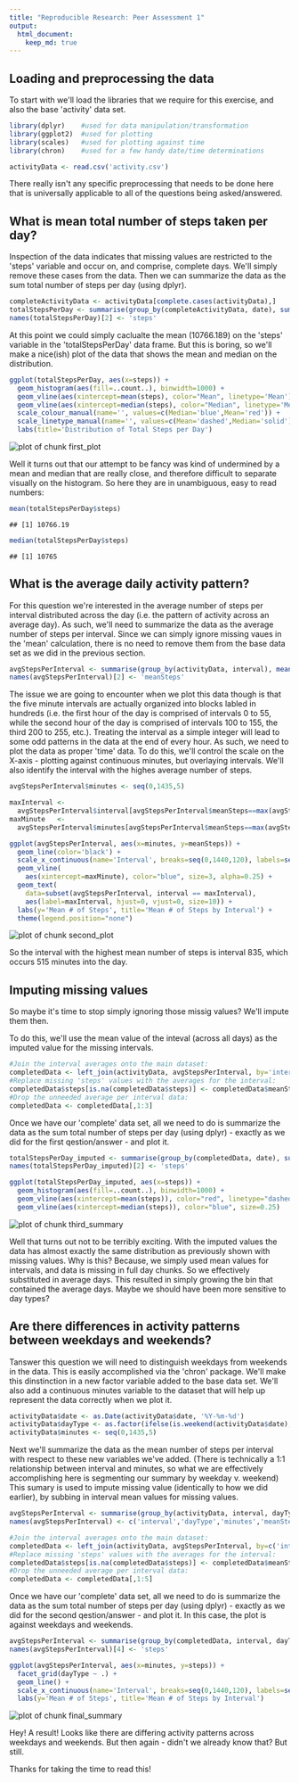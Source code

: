 ```yaml
---
title: "Reproducible Research: Peer Assessment 1"
output: 
  html_document:
    keep_md: true
---
```




## Loading and preprocessing the data

To start with we'll load the libraries that we require for this exercise, and also the base 'activity' data set.


```r
library(dplyr)    #used for data manipulation/transformation
library(ggplot2)  #used for plotting
library(scales)   #used for plotting against time
library(chron)    #used for a few handy date/time determinations

activityData <- read.csv('activity.csv')
```

There really isn't any specific preprocessing that needs to be done here that is universally applicable to all of the questions being asked/answered.

## What is mean total number of steps taken per day?

Inspection of the data indicates that missing values are restricted to the 'steps' variable and occur on, and comprise, complete days. We'll simply remove these cases from the data.  Then we can summarize the data as the sum total number of steps per day (using dplyr).


```r
completeActivityData <- activityData[complete.cases(activityData),]
totalStepsPerDay <- summarise(group_by(completeActivityData, date), sum(steps))
names(totalStepsPerDay)[2] <- 'steps'
```


At this point we could simply caclualte the mean (10766.189) on the 'steps' variable in the 'totalStepsPerDay' data frame.  But this is boring, so we'll make a nice(ish) plot of the data that shows the mean and median on the distribution.


```r
ggplot(totalStepsPerDay, aes(x=steps)) +
  geom_histogram(aes(fill=..count..), binwidth=1000) + 
  geom_vline(aes(xintercept=mean(steps), color="Mean", linetype='Mean'), size=0.25, show_guide=TRUE) + 
  geom_vline(aes(xintercept=median(steps), color="Median", linetype='Median'), size=0.25, show_guide=TRUE) +
  scale_colour_manual(name='', values=c(Median='blue',Mean='red')) +
  scale_linetype_manual(name='', values=c(Mean='dashed',Median='solid'), guide=FALSE) + 
  labs(title='Distribution of Total Steps per Day')
```

![plot of chunk first_plot](figure/first_plot-1.png) 

Well it turns out that our attempt to be fancy was kind of undermined by a mean and median that are really close, and therefore difficult to separate visually on the histogram.  So here they are in unambiguous, easy to read numbers:


```r
mean(totalStepsPerDay$steps)
```

```
## [1] 10766.19
```

```r
median(totalStepsPerDay$steps)
```

```
## [1] 10765
```

## What is the average daily activity pattern?
For this question we're interested in the average number of steps per interval distributed across the day (i.e. the pattern of activity across an average day).  As such, we'll need to summarize the data as the average number of steps per interval.  Since we can simply ignore missing vaues in the 'mean' calculation, there is no need to remove them from the base data set as we did in the previous section.


```r
avgStepsPerInterval <- summarise(group_by(activityData, interval), mean(steps, na.rm=TRUE))
names(avgStepsPerInterval)[2] <- 'meanSteps'
```

The issue we are going to encounter when we plot this data though is that the five minute intervals are actually organized into blocks labled in hundreds (i.e. the first hour of the day is comprised of intervals 0 to 55, while the second hour of the day is comprised of intervals 100 to 155, the third 200 to 255, etc.).  Treating the interval as a simple integer will lead to some odd patterns in the data at the end of every hour.  As such, we need to plot the data as proper 'time' data.  To do this, we'll control the scale on the X-axis - plotting against continuous minutes, but overlaying intervals.  We'll also identify the interval with the highes average number of steps.


```r
avgStepsPerInterval$minutes <- seq(0,1435,5)

maxInterval <- 
  avgStepsPerInterval$interval[avgStepsPerInterval$meanSteps==max(avgStepsPerInterval$meanSteps)]
maxMinute   <- 
  avgStepsPerInterval$minutes[avgStepsPerInterval$meanSteps==max(avgStepsPerInterval$meanSteps)]

ggplot(avgStepsPerInterval, aes(x=minutes, y=meanSteps)) + 
  geom_line(color='black') +
  scale_x_continuous(name='Interval', breaks=seq(0,1440,120), labels=seq(0,2400,200)) + 
  geom_vline(
    aes(xintercept=maxMinute), color="blue", size=3, alpha=0.25) +
  geom_text(
    data=subset(avgStepsPerInterval, interval == maxInterval),
    aes(label=maxInterval, hjust=0, vjust=0, size=10)) +
  labs(y='Mean # of Steps', title='Mean # of Steps by Interval') + 
  theme(legend.position="none")
```

![plot of chunk second_plot](figure/second_plot-1.png) 

So the interval with the highest mean number of steps is interval 835, which occurs 515 minutes into the day.

## Imputing missing values
So maybe it's time to stop simply ignoring those missig values?  We'll impute them then.

To do this, we'll use the mean value of the inteval (across all days) as the imputed value for the missing intervals.


```r
#Join the interval averages onto the main dataset:
completedData <- left_join(activityData, avgStepsPerInterval, by='interval')
#Replace missing 'steps' values with the averages for the interval:
completedData$steps[is.na(completedData$steps)] <- completedData$meanSteps[is.na(completedData$steps)]
#Drop the unneeded average per interval data:
completedData <- completedData[,1:3]
```

Once we have our 'complete' data set, all we need to do is summarize the data as the sum total number of steps per day (using dplyr) - exactly as we did for the first qestion/answer - and plot it.


```r
totalStepsPerDay_imputed <- summarise(group_by(completedData, date), sum(steps))
names(totalStepsPerDay_imputed)[2] <- 'steps'

ggplot(totalStepsPerDay_imputed, aes(x=steps)) +
  geom_histogram(aes(fill=..count..), binwidth=1000) + 
  geom_vline(aes(xintercept=mean(steps)), color="red", linetype="dashed", size=1) + 
  geom_vline(aes(xintercept=median(steps)), color="blue", size=0.25) 
```

![plot of chunk third_summary](figure/third_summary-1.png) 

Well that turns out not to be terribly exciting.  With the imputed values the data has almost exactly the same distribution as previously shown with missing values. Why is this?  Because, we simply used mean values for intervals, and data is missing in full day chunks.  So we effectively substituted in average days.  This resulted in simply growing the bin that contained the average days.  Maybe we should have been more sensitive to day types?

## Are there differences in activity patterns between weekdays and weekends?

Tanswer this question we will need to distinguish weekdays from weekends in the data.  This is easily accomplished via the 'chron' package.  We'll make this dinstinction in a new factor variable added to the base data set.  We'll also add a continuous minutes variable to the dataset that will help up represent the data correctly when we plot it.



```r
activityData$date <- as.Date(activityData$date, '%Y-%m-%d')
activityData$dayType <- as.factor(ifelse(is.weekend(activityData$date), 'weekend','weekday'))
activityData$minutes <- seq(0,1435,5)
```

Next we'll summarize the data as the mean number of steps per interval with respect to these new variables we've added. (There is technically a 1:1 relationship between interval and minutes, so what we are effectively accomplishing here is segmenting our summary by weekday v. weekend) This sumary is used to impute missing value (identically to how we did earlier), by subbing in interval mean values for missing values.


```r
avgStepsPerInterval <- summarise(group_by(activityData, interval, dayType, minutes), mean(steps, na.rm=TRUE))
names(avgStepsPerInterval) <- c('interval','dayType','minutes','meanSteps')

#Join the interval averages onto the main dataset:
completedData <- left_join(activityData, avgStepsPerInterval, by=c('interval','dayType','minutes'))
#Replace missing 'steps' values with the averages for the interval:
completedData$steps[is.na(completedData$steps)] <- completedData$meanSteps[is.na(completedData$steps)]
#Drop the unneeded average per interval data:
completedData <- completedData[,1:5]
```


Once we have our 'complete' data set, all we need to do is summarize the data as the sum total number of steps per day (using dplyr) - exactly as we did for the second qestion/answer - and plot it.  In this case, the plot is against weekdays and weekends.



```r
avgStepsPerInterval <- summarise(group_by(completedData, interval, dayType, minutes), mean(steps))
names(avgStepsPerInterval)[4] <- 'steps'

ggplot(avgStepsPerInterval, aes(x=minutes, y=steps)) + 
  facet_grid(dayType ~ .) +
  geom_line() +
  scale_x_continuous(name='Interval', breaks=seq(0,1440,120), labels=seq(0,2400,200)) + 
  labs(y='Mean # of Steps', title='Mean # of Steps by Interval')
```

![plot of chunk final_summary](figure/final_summary-1.png) 

Hey!  A result!  Looks like there are differing activity patterns across weekdays and weekends.  But then again - didn't we already know that?  But still.

Thanks for taking the time to read this!
